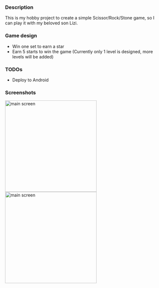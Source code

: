 ### Description

This is my hobby project to create a simple Scissor/Rock/Stone game, so I can play it with my beloved son Lizi.


### Game design

* Win one set to earn a star
* Earn 5 starts to win the game (Currently only 1 level is designed, more levels will be added)

### TODOs

* Deploy to Android


### Screenshots

<img src="https://dl.dropboxusercontent.com/u/2390116/srp/main.png" alt="main screen" width="300">

<img src="https://dl.dropboxusercontent.com/u/2390116/srp/success.png" alt="main screen" width="300">
